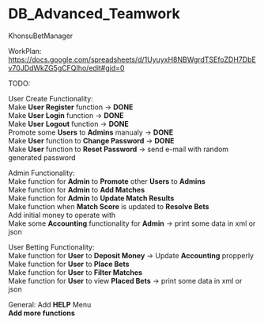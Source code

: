 # DB_Advanced_Teamwork
KhonsuBetManager

WorkPlan:
https://docs.google.com/spreadsheets/d/1UyuyxH8NBWgrdTSEfoZDH7DbEv70JDdWkZG5gCFQIho/edit#gid=0

TODO:

User Create Functionality:<br/>
Make **User** **Register** function -> **DONE**<br/>
Make **User** **Login** function -> **DONE**<br/>
Make **User** **Logout** function -> **DONE**<br/>
Promote some **Users** to **Admins** manualy -> **DONE**<br/>
Make **User** function to **Change Password** -> **DONE**<br/>
Make **User** function to **Reset Password** -> send e-mail with random generated password<br/>

Admin Functionality:<br/>
Make function for **Admin** to **Promote** other **Users** to **Admins**<br/>
Make function for **Admin** to **Add Matches**<br/>
Make function for **Admin** to **Update Match Results**<br/>
Make function when **Match Score** is updated to **Resolve Bets**<br/>
Add initial money to operate with<br/>
Make some **Accounting** functionality for **Admin** -> print some data in xml or json<br/>

User Betting Functionality:<br/>
Make function for **User** to **Deposit Money** -> Update **Accounting** propperly<br/>
Make function for **User** to **Place Bets**<br/>
Make function for **User** to **Filter Matches**<br/>
Make function for **User** to view **Placed Bets** -> print some data in xml or json<br/>

General:
Add **HELP** Menu<br/>
**Add more functions**<br/>

